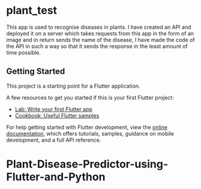 # plant_test

This app is used to recognise diseases in plants. I have created an API and deployed it on a server which takes requests from this app in the form of an image and in return sends the name of the disease, I have made the code of the API in such a way so that it sends the response in the least amount of time possible.

## Getting Started

This project is a starting point for a Flutter application.

A few resources to get you started if this is your first Flutter project:

- [Lab: Write your first Flutter app](https://docs.flutter.dev/get-started/codelab)
- [Cookbook: Useful Flutter samples](https://docs.flutter.dev/cookbook)

For help getting started with Flutter development, view the
[online documentation](https://docs.flutter.dev/), which offers tutorials,
samples, guidance on mobile development, and a full API reference.
# Plant-Disease-Predictor-using-Flutter-and-Python
